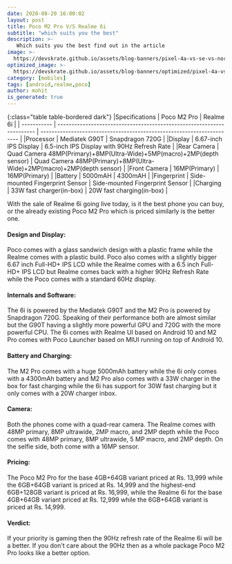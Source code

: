 ```yaml
---
date: 2020-08-20 16:00:02
layout: post
title: Poco M2 Pro V/S Realme 6i
subtitle: "which suits you the best"
description: >-
   Which suits you the best find out in the article
image: >-
  https://devskrate.github.io/assets/blog-banners/pixel-4a-vs-se-vs-nord.jpg
optimized_image: >-
  https://devskrate.github.io/assets/blog-banners/optimized/pixel-4a-vs-se-vs-nord.webp
category: [mobiles]
tags: [android,realme,poco]
author: mohit
is_generated: true
---
```


{:class="table table-bordered dark"}
|Specifications    | Poco M2 Pro                                                            | Realme 6i                                                              |
| -----------      | ---------------------------------------------------------------------- | ---------------------------------------------------------------------- |
|Processor         | Mediatek G90T                                                          | Snapdragon 720G                                                        |
|Display           | 6.67-inch IPS Display                                                  | 6.5-inch IPS Display with 90Hz Refresh Rate                            |
|Rear Camera	    | Quad Camera 48MP(Primary)+8MP(Ultra-Wide)+5MP(macro)+2MP(depth sensor) | Quad Camera 48MP(Primary)+8MP(Ultra-Wide)+2MP(macro)+2MP(depth sensor) |
|Front Camera	    | 16MP(Primary)                                                          | 16MP(Primary)                                                          |
|Battery           | 5000mAH                                                                | 4300mAH                                                                |
|Fingerprint       | Side-mounted Fingerprint Sensor                                        | Side-mounted Fingerprint Sensor                                        |
|Charging          | 33W fast charger(in-box)                                               | 20W fast charging(in-box)                                              |

With the sale of Realme 6i going live today, is it the best phone you can buy, or the already existing Poco M2 Pro which is priced similarly is the better one.

#### Design and Display:
Poco comes with a glass sandwich design with a plastic frame while the Realme comes with a plastic build. Poco also comes with a slightly bigger 6.67 inch Full-HD+ IPS LCD while the Realme comes with a 6.5 inch Full-HD+ IPS LCD but Realme comes back with a higher 90Hz Refresh Rate while the Poco comes with a standard 60Hz display. 

#### Internals and Software:
The 6i is powered by the Mediatek G90T and the M2 Pro is powered by Snapdragon 720G. Speaking of their performance both are almost similar but the G90T having a slightly more powerful GPU and 720G with the more powerful CPU. The 6i comes with Realme UI based on Android 10 and M2 Pro comes with Poco Launcher based on MIUI running on top of Android 10.

#### Battery and Charging:
The M2 Pro comes with a huge 5000mAh battery while the 6i only comes with a 4300mAh battery and M2 Pro also comes with a 33W charger in the box for fast charging while the 6i has support for 30W fast charging but it only comes with a 20W charger inbox.

#### Camera:
Both the phones come with a quad-rear camera. The Realme comes with 48MP primary, 8MP ultrawide, 2MP macro, and 2MP depth while the Poco comes with 48MP primary, 8MP ultrawide, 5 MP macro, and 2MP depth. On the selfie side, both come with a 16MP sensor.

#### Pricing:
The Poco M2 Pro for the base 4GB+64GB variant priced at Rs. 13,999 while the 6GB+64GB variant is priced at Rs. 14,999 and the highest-end 6GB+128GB variant is priced at Rs. 16,999, while the Realme 6i for the base 4GB+64GB variant priced at Rs. 12,999 while the 6GB+64GB variant is priced at Rs. 14,999.

#### Verdict:
If your priority is gaming then the 90Hz refresh rate of the Realme 6i will be a better. If you don't care about the 90Hz then as a whole package Poco M2 Pro looks like a better option.
